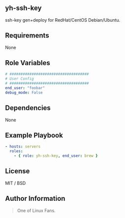 ## yh-ssh-key

ssh-key gen+deploy for RedHat/CentOS Debian/Ubuntu.

## Requirements

None

## Role Variables
```yaml
# ####################################
# User Config
# ####################################
end_user: "foobar"
debug_mode: False
```

## Dependencies

None

## Example Playbook
```yaml
- hosts: servers
  roles:
    - { role: yh-ssh-key, end_user: brew }
```

## License

MIT / BSD

## Author Information
> One of Linux Fans.
